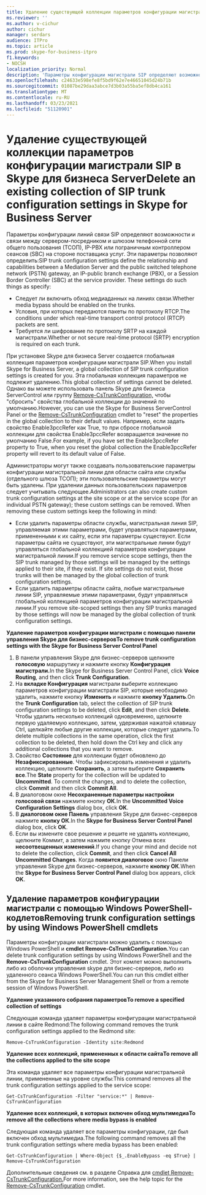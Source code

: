 ```yaml
---
title: Удаление существующей коллекции параметров конфигурации магистрали SIP в Skype для бизнеса Server
ms.reviewer: ''
ms.author: v-cichur
author: cichur
manager: serdars
audience: ITPro
ms.topic: article
ms.prod: skype-for-business-itpro
f1.keywords:
- NOCSH
localization_priority: Normal
description: 'Параметры конфигурации магистрали SIP определяют возможности и отношения между сервером-посредником и шлюзом PSTN, IP-PBX и пограничным контроллером сеансов у поставщика услуг. '
ms.openlocfilehash: c24633e598efe8f5bd9f62e7e46651045d24b71b
ms.sourcegitcommit: 01087be29daa3abce7d3b03a55ba5ef8db4ca161
ms.translationtype: MT
ms.contentlocale: ru-RU
ms.lasthandoff: 03/23/2021
ms.locfileid: "51120901"
---
```

# <a name="delete-an-existing-collection-of-sip-trunk-configuration-settings-in-skype-for-business-server"></a><span data-ttu-id="c2a10-103">Удаление существующей коллекции параметров конфигурации магистрали SIP в Skype для бизнеса Server</span><span class="sxs-lookup"><span data-stu-id="c2a10-103">Delete an existing collection of SIP trunk configuration settings in Skype for Business Server</span></span>

<span data-ttu-id="c2a10-p101">Параметры конфигурации линий связи SIP определяют возможности и связи между сервером-посредником и шлюзом телефонной сети общего пользования (ТСОП), IP-PBX или пограничным контроллером сеансов (SBC) на стороне поставщика услуг. Эти параметры позволяют определить:</span><span class="sxs-lookup"><span data-stu-id="c2a10-p101">SIP trunk configuration settings define the relationship and capabilities between a Mediation Server and the public switched telephone network (PSTN) gateway, an IP-public branch exchange (PBX), or a Session Border Controller (SBC) at the service provider. These settings do such things as specify:</span></span>

- <span data-ttu-id="c2a10-106">Следует ли включить обход медиаданных на линиях связи.</span><span class="sxs-lookup"><span data-stu-id="c2a10-106">Whether media bypass should be enabled on the trunks.</span></span>
- <span data-ttu-id="c2a10-107">Условия, при которых передаются пакеты по протоколу RTCP.</span><span class="sxs-lookup"><span data-stu-id="c2a10-107">The conditions under which real-time transport control protocol (RTCP) packets are sent.</span></span>
- <span data-ttu-id="c2a10-108">Требуется ли шифрование по протоколу SRTP на каждой магистрали.</span><span class="sxs-lookup"><span data-stu-id="c2a10-108">Whether or not secure real-time protocol (SRTP) encryption is required on each trunk.</span></span>

<span data-ttu-id="c2a10-109">При установке Skype для бизнеса Server создается глобальная коллекция параметров конфигурации магистрали SIP.</span><span class="sxs-lookup"><span data-stu-id="c2a10-109">When you install Skype for Business Server, a global collection of SIP trunk configuration settings is created for you.</span></span> <span data-ttu-id="c2a10-110">Эта глобальная коллекция параметров не подлежит удалению.</span><span class="sxs-lookup"><span data-stu-id="c2a10-110">This global collection of settings cannot be deleted.</span></span> <span data-ttu-id="c2a10-111">Однако вы можете использовать панель Skype для бизнеса ServerControl или группу [Remove-CsTrunkConfiguration,](/powershell/module/skype/Remove-CsTrunkConfiguration) чтобы "сбросить" свойства глобальной коллекции до значений по умолчанию.</span><span class="sxs-lookup"><span data-stu-id="c2a10-111">However, you can use the Skype for Business ServerControl Panel or the [Remove-CsTrunkConfiguration](/powershell/module/skype/Remove-CsTrunkConfiguration) cmdlet to "reset" the properties in the global collection to their default values.</span></span> <span data-ttu-id="c2a10-112">Например, если задать свойство Enable3pccRefer как True, то при сбросе глобальной коллекции для свойства Enable3pccRefer возвращается значение по умолчанию False.</span><span class="sxs-lookup"><span data-stu-id="c2a10-112">For example, if you have set the Enable3pccRefer property to True, when you reset the global collection the Enable3pccRefer property will revert to its default value of False.</span></span>

<span data-ttu-id="c2a10-p103">Администраторы могут также создавать пользовательские параметры конфигурации магистральной линии для области сайта или службы (отдельного шлюза ТСОП); эти пользовательские параметры могут быть удалены. При удалении данных пользовательских параметров следует учитывать следующее.</span><span class="sxs-lookup"><span data-stu-id="c2a10-p103">Administrators can also create custom trunk configuration settings at the site scope or at the service scope (for an individual PSTN gateway); these custom settings can be removed. When removing these custom settings keep the following in mind:</span></span>

- <span data-ttu-id="c2a10-p104">Если удалить параметры области службы, магистральная линия SIP, управляемая этими параметрами, будет управляться параметрами, примененными к их сайту, если эти параметры существуют. Если параметры сайта не существуют, эти магистральные линии будут управляться глобальной коллекцией параметров конфигурации магистральной линии.</span><span class="sxs-lookup"><span data-stu-id="c2a10-p104">If you remove service scope settings, then the SIP trunk managed by those settings will be managed by the settings applied to their site, if they exist. If site settings do not exist, those trunks will then be managed by the global collection of trunk configuration settings.</span></span>
- <span data-ttu-id="c2a10-117">Если удалить параметры области сайта, любые магистральные линии SIP, управляемые этими параметрами, будут управляться глобальной коллекцией параметров конфигурации магистральной линии.</span><span class="sxs-lookup"><span data-stu-id="c2a10-117">If you remove site-scoped settings then any SIP trunks managed by those settings will now be managed by the global collection of trunk configuration settings.</span></span>

<span data-ttu-id="c2a10-118">**Удаление параметров конфигурации магистрали с помощью панели управления Skype для бизнес-серверов**</span><span class="sxs-lookup"><span data-stu-id="c2a10-118">**To remove trunk configuration settings with the Skype for Business Server Control Panel**</span></span> 

1. <span data-ttu-id="c2a10-119">В панели управления Skype для бизнес-серверов щелкните **голосовую** маршрутику и нажмите кнопку **Конфигурация магистрали.**</span><span class="sxs-lookup"><span data-stu-id="c2a10-119">In the Skype for Business Server Control Panel, click **Voice Routing**, and then click **Trunk Configuration**.</span></span>
2. <span data-ttu-id="c2a10-120">На **вкладке Конфигурация** магистрали выберите коллекцию параметров конфигурации магистрали SIP, которые необходимо удалить, нажмите кнопку **Изменить** и нажмите **кнопку Удалить**.</span><span class="sxs-lookup"><span data-stu-id="c2a10-120">On the **Trunk Configuration** tab, select the collection of SIP trunk configuration settings to be deleted, click **Edit**, and then click **Delete**.</span></span> <span data-ttu-id="c2a10-121">Чтобы удалить несколько коллекций одновременно, щелкните первую удаляемую коллекцию, затем, удерживая нажатой клавишу Ctrl, щелкайте любые другие коллекции, которые следует удалить.</span><span class="sxs-lookup"><span data-stu-id="c2a10-121">To delete multiple collections in the same operation, click the first collection to be deleted, then hold down the Ctrl key and click any additional collections that you want to remove.</span></span>
3. <span data-ttu-id="c2a10-p106">Свойство **Состояние** для коллекции будет обновлено до **Незафиксированные**. Чтобы зафиксировать изменения и удалить коллекцию, щелкните **Сохранить**, а затем выберите **Сохранить все**.</span><span class="sxs-lookup"><span data-stu-id="c2a10-p106">The **State** property for the collection will be updated to **Uncommitted**. To commit the changes, and to delete the collection, click **Commit** and then click **Commit All**.</span></span>
4. <span data-ttu-id="c2a10-124">В диалоговом окне **Несохраненные параметры настройки голосовой связи** нажмите кнопку **ОК**.</span><span class="sxs-lookup"><span data-stu-id="c2a10-124">In the **Uncommitted Voice Configuration Settings** dialog box, click **OK**.</span></span>
5. <span data-ttu-id="c2a10-125">В **диалоговом окне Панель** управления Skype для бизнес-серверов нажмите **кнопку ОК**.</span><span class="sxs-lookup"><span data-stu-id="c2a10-125">In the **Skype for Business Server Control Panel** dialog box, click **OK**.</span></span>
6. <span data-ttu-id="c2a10-126">Если вы измените свое решение и решите не удалять коллекцию, щелкните Коммит, а затем нажмите кнопку Отмена всех **несоотвещенных изменений**.</span><span class="sxs-lookup"><span data-stu-id="c2a10-126">If you change your mind and decide not to delete the collection, click **Commit**, and then click **Cancel All Uncommitted Changes**.</span></span> <span data-ttu-id="c2a10-127">Когда **появится диалоговое** окно Панели управления Skype для бизнес-серверов, нажмите **кнопку ОК**.</span><span class="sxs-lookup"><span data-stu-id="c2a10-127">When the **Skype for Business Server Control Panel** dialog box appears, click **OK**.</span></span>

## <a name="removing-trunk-configuration-settings-by-using-windows-powershell-cmdlets"></a><span data-ttu-id="c2a10-128">Удаление параметров конфигурации магистрали с помощью Windows PowerShell-кодлетов</span><span class="sxs-lookup"><span data-stu-id="c2a10-128">Removing trunk configuration settings by using Windows PowerShell cmdlets</span></span>


<span data-ttu-id="c2a10-129">Параметры конфигурации магистрали можно удалить с помощью Windows PowerShell и **cmdlet Remove-CsTrunkConfiguration.**</span><span class="sxs-lookup"><span data-stu-id="c2a10-129">You can delete trunk configuration settings by using Windows PowerShell and the **Remove-CsTrunkConfiguration** cmdlet.</span></span> <span data-ttu-id="c2a10-130">Этот комлет можно выполнить либо из оболочки управления skype для бизнес-серверов, либо из удаленного сеанса Windows PowerShell.</span><span class="sxs-lookup"><span data-stu-id="c2a10-130">You can run this cmdlet either from the Skype for Business Server Management Shell or from a remote session of Windows PowerShell.</span></span> 

<span data-ttu-id="c2a10-131">**Удаление указанного собрания параметров**</span><span class="sxs-lookup"><span data-stu-id="c2a10-131">**To remove a specified collection of settings**</span></span>

<span data-ttu-id="c2a10-132">Следующая команда удаляет параметры конфигурации магистральной линии в сайте Redmond:</span><span class="sxs-lookup"><span data-stu-id="c2a10-132">The following command removes the trunk configuration settings applied to the Redmond site:</span></span>

`Remove-CsTrunkConfiguration -Identity site:Redmond`

<span data-ttu-id="c2a10-133">**Удаление всех коллекций, примененных к области сайта**</span><span class="sxs-lookup"><span data-stu-id="c2a10-133">**To remove all the collections applied to the site scope**</span></span>

<span data-ttu-id="c2a10-134">Эта команда удаляет все параметры конфигурации магистральной линии, примененные на уровне службы:</span><span class="sxs-lookup"><span data-stu-id="c2a10-134">This command removes all the trunk configuration settings applied to the service scope:</span></span>

`Get-CsTrunkConfiguration -Filter "service:*" | Remove-CsTrunkConfiguration`

<span data-ttu-id="c2a10-135">**Удаление всех коллекций, в которых включен обход мультимедиа**</span><span class="sxs-lookup"><span data-stu-id="c2a10-135">**To remove all the collections where media bypass is enabled**</span></span>

<span data-ttu-id="c2a10-136">Следующая команда удаляет все параметры конфигурации, где был включен обход мультимедиа.</span><span class="sxs-lookup"><span data-stu-id="c2a10-136">The following command removes all the trunk configuration settings where media bypass has been enabled:</span></span>

`Get-CsTrunkConfiguration | Where-Object {$_.EnableBypass -eq $True} | Remove-CsTrunkConfiguration`

<span data-ttu-id="c2a10-137">Дополнительные сведения см. в разделе Справка для [cmdlet Remove-CsTrunkConfiguration.](/powershell/module/skype/Remove-CsTrunkConfiguration)</span><span class="sxs-lookup"><span data-stu-id="c2a10-137">For more information, see the help topic for the [Remove-CsTrunkConfiguration](/powershell/module/skype/Remove-CsTrunkConfiguration) cmdlet.</span></span>